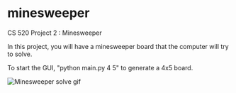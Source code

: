 # minesweeper
CS 520 Project 2 : Minesweeper

In this project, you will have a minesweeper board that the computer will try to solve.

To start the GUI, "python main.py 4 5" to generate a 4x5 board.

![Minesweeper solve gif](http://h-jain.com/wp-content/uploads/2018/11/2lrq0i-300x300.gif)
